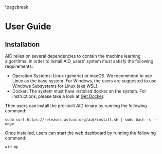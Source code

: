 \pagebreak
# User Guide

## Installation

AID relies on several dependencies to contain the machine learning algorithms. In order to install AID, users' system must satisfy the following requirements:

* Operation Systems: Linux (generic) or macOS. We recommend to use Linux as the base system. For Windows, the users are suggested to use Windows Subsystems for Linux (aka WSL).
* Docker: The system must have installed docker on the system. For instructions, please take a look at [Get Docker](https://docs.docker.com/get-docker/).
  
Then users can install the pre-built AID binary by running the following command:

```
sudo curl https://releases.autoai.org/aid/install.sh | sudo bash -s -- edge
```

Once installed, users can start the web dashboard by running the following command:

```
aid up
```
